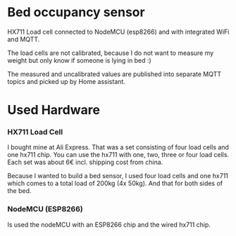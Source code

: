 # Bed occupancy sensor
HX711 Load cell connected to NodeMCU (esp8266) and with integrated WiFi and MQTT.

The load cells are not calibrated, because I do not want to measure my weight but only know if someone is lying in bed :)

The measured and uncalibrated values are published into separate MQTT topics and picked up by Home assistant.

# Used Hardware

### HX711 Load Cell
I bought mine at Ali Express. That was a set consisting of four load cells and one hx711 chip. You can use the hx711 with one, two, three or four load cells. Each set was about 6€ incl. shipping cost from china.

Because I wanted to build a bed sensor, I used four load cells and one hx711 which comes to a total load of 200kg (4x 50kg). And that for both sides of the bed.


### NodeMCU (ESP8266) 
Is used the nodeMCU with an ESP8266 chip and the wired hx711 chip. 
